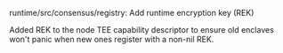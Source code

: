 runtime/src/consensus/registry: Add runtime encryption key (REK)

Added REK to the node TEE capability descriptor to ensure old enclaves won't
panic when new ones register with a non-nil REK.
